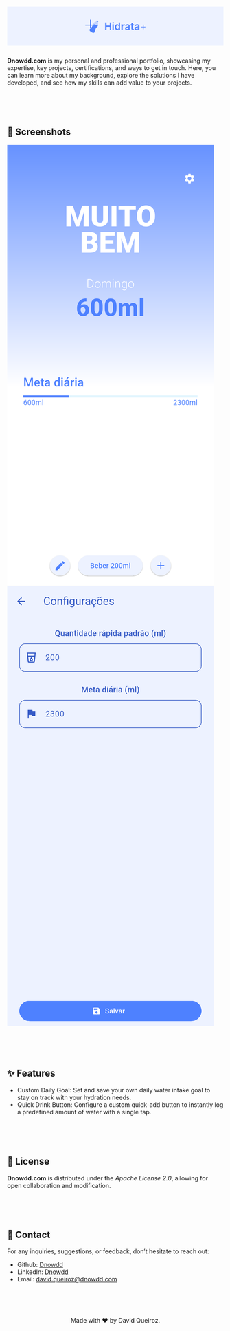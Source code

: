 <div align="center">

# ![Hidrata-Cover](https://github.com/Dnowdd/Hidrata/blob/main/repository/cover.png)

</div>

**Dnowdd.com** is my personal and professional portfolio, showcasing my expertise, key projects, certifications, and ways to get in touch. Here, you can learn more about my background, explore the solutions I have developed, and see how my skills can add value to your projects.

<br /><br /><br />

## 📸 Screenshots

<img src="https://github.com/Dnowdd/Hidrata/blob/main/repository/screenshot_1.png" />
<img src="https://github.com/Dnowdd/Hidrata/blob/main/repository/screenshot_2.png" />

<br /><br /><br />

## ✨ Features

- Custom Daily Goal: Set and save your own daily water intake goal to stay on track with your hydration needs.
- Quick Drink Button: Configure a custom quick-add button to instantly log a predefined amount of water with a single tap.

<br /><br /><br />

## 📄 License

**Dnowdd.com** is distributed under the _Apache License 2.0_, allowing for open collaboration and modification.

<br /><br /><br />

## 📧 Contact

For any inquiries, suggestions, or feedback, don’t hesitate to reach out:

- Github: [Dnowdd](https://github.com/Dnowdd)
- LinkedIn: [Dnowdd](https://www.linkedin.com/in/dnowdd/)
- Email: [david.queiroz@dnowdd.com](mailto:david.queiroz@dnowdd.com)

<br /><br /><br />

<div align="center">
Made with ❤️ by David Queiroz.
</div>
